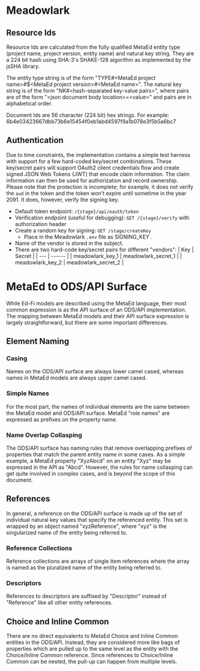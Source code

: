 # Meadowlark

## Resource Ids

Resource Ids are calculated from the fully qualified MetaEd entity type (project name, project version, entity name) and
natural key string. They are a 224 bit hash using SHA-3's SHAKE-128 algorithm as implemented by the jsSHA library.

The entity type string is of the form "TYPE#\<MetaEd project name>#$\<MetaEd project version>#\<MetaEd name>". The natural
key string is of the form "NK#\<hash-separated key-value pairs>", where pairs are of the form "\<json document body
location>=\<value>" and pairs are in alphabetical order.

Document Ids are 56 character (224 bit) hex strings. For example: 6b4e03423667dbb73b6e15454f0eb1abd4597f9a1b078e3f5b5a6bc7

## Authentication

Due to time constraints, the implementation contains a simple test harness with support for a few hard-coded key/secret
combinations. These key/secret pairs will support OAuth2 client credentials flow and create signed JSON Web Tokens (JWT) that
encode claim information. The claim information can then be used for authorization and record ownership. Please note that the
protection is incomplete; for example, it does not verify the `aud` in the token and the token won't expire until sometime in
the year 2091. It does, however, verify the signing key.

* Default token endpoint: `/{stage}/api/oauth/token`
* Verification endpoint (useful for debugging): `GET /{stage}/verify` with authorization header
* Create a random key for signing: `GET /stage/createKey` 
  * Place in the Meadowlark `.env`  file as SIGNING_KEY .
* Name of the vendor is stored in the subject.
* There are two hard-code key/secret pairs for different "vendors":
  | Key | Secret |
  | --- | ------ |
  | ​meadowlark_key_1 | meadowlark_secret_1 |
  | meadowlark_key_2 | meadowlark_secret_2 |

# MetaEd to ODS/API Surface

While Ed-Fi models are described using the MetaEd language, their most common expression is as the API surface of an
ODS/API implementation.  The mapping between MetaEd models and their API surface expression is largely straightforward,
but there are some important differences.

## Element Naming

### Casing

Names on the ODS/API surface are always lower camel cased, whereas names in MetaEd models are always upper camel cased.

### Simple Names

For the most part, the names of individual elements are the same between the MetaEd model and ODS/API surface.
MetaEd "role names" are expressed as prefixes on the property name.

### Name Overlap Collasping

The ODS/API surface has naming rules that remove overlapping prefixes of properties that match the parent entity name in some cases. As a simple example, a MetaEd property "XyzAbcd" on an entity "Xyz" may be expressed in the API as "Abcd". However, the rules for name collasping can get quite involved in complex cases, and is beyond the scope of this document.

## References

In general, a reference on the ODS/API surface is made up of the set of individual natural key values that specify
the referenced entity. This set is wrapped by an object named "xyzReference", where "xyz" is the singularized name of the
entity being referred to.

### Reference Collections

Reference collections are arrays of single item references where the array is named as the pluralized name of the entity
being referred to.

### Descriptors

References to descriptors are suffixed by "Descriptor" instead of "Reference" like all other entity references.

## Choice and Inline Common

There are no direct equivalents to MetaEd Choice and Inline Common entities in the ODS/API. Instead, they are considered
more like bags of properties which are pulled up to the same level as the entity with the Choice/Inline Common reference.
Since references to Choice/Inline Common can be nested, the pull-up can happen from multiple levels.
